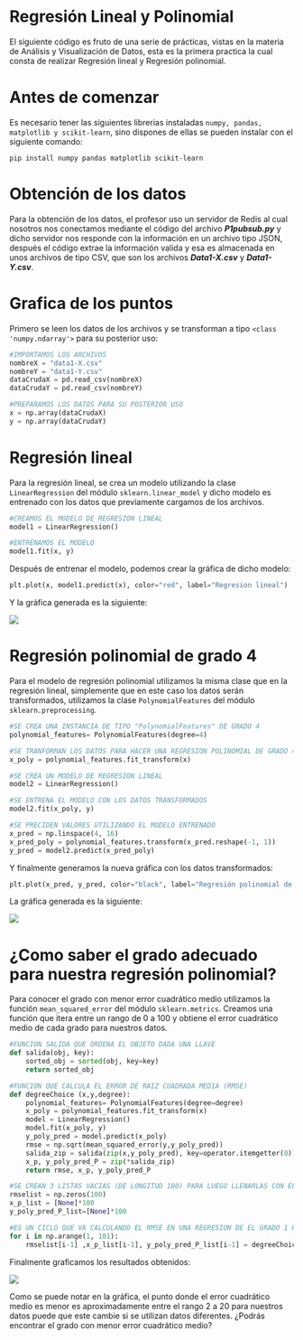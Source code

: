 # Regresión Lineal y Polinomial 

El siguiente código es fruto de una serie de prácticas, vistas en la materia de Análisis y Visualización de Datos, esta es la primera practica la cual consta de realizar Regresión lineal y Regresión polinomial.


# Antes de comenzar  

Es necesario tener las siguientes librerias instaladas `numpy, pandas, matplotlib y scikit-learn`, sino dispones de ellas se pueden instalar con el siguiente comando:

```
pip install numpy pandas matplotlib scikit-learn 
```


# Obtención de los datos 

Para la obtención de los datos, el profesor uso un servidor de Redis al cual nosotros nos conectamos mediante el código del archivo ***P1pubsub.py*** y dicho servidor nos responde con la información en un archivo tipo JSON, después el código extrae la información valida y esa es almacenada en unos archivos de tipo CSV, que son los archivos ***Data1-X.csv*** y ***Data1-Y.csv***.


# Grafica de los puntos 

Primero se leen los datos de los archivos y se transforman a tipo `<class 'numpy.ndarray'>` para su posterior uso:
```python
#IMPORTAMOS LOS ARCHIVOS 
nombreX = "data1-X.csv" 
nombreY = "data1-Y.csv" 
dataCrudaX = pd.read_csv(nombreX) 
dataCrudaY = pd.read_csv(nombreY) 

#PREPARAMOS LOS DATOS PARA SU POSTERIOR USO 
x = np.array(dataCrudaX) 
y = np.array(dataCrudaY) 
``` 


# Regresión lineal

Para la regresión lineal, se crea un modelo utilizando la clase `LinearRegression` del módulo `sklearn.linear_model` y dicho modelo es entrenado con los datos que previamente cargamos de los archivos.
```python
#CREAMOS EL MODELO DE REGRESION LINEAL
model1 = LinearRegression()

#ENTRENAMOS EL MODELO
model1.fit(x, y)
```

Después de entrenar el modelo, podemos crear la gráfica de dicho modelo:
```python
plt.plot(x, model1.predict(x), color="red", label="Regresion lineal")
```

Y la gráfica generada es la siguiente: 

![](https://i.imgur.com/tfk6ZBg.png)


# Regresión polinomial de grado 4

Para el modelo de regresión polinomial utilizamos la misma clase que en la regresión lineal, simplemente que en este caso los datos serán transformados, utilizamos la clase `PolynomialFeatures` del módulo `sklearn.preprocessing`. 
```python
#SE CREA UNA INSTANCIA DE TIPO "PolynomialFeatures" DE GRADO 4
polynomial_features= PolynomialFeatures(degree=4)

#SE TRANFORMAN LOS DATOS PARA HACER UNA REGRESION POLINOMIAL DE GRADO 4
x_poly = polynomial_features.fit_transform(x)

#SE CREA UN MODELO DE REGRESION LINEAL
model2 = LinearRegression()

#SE ENTRENA EL MODELO CON LOS DATOS TRANSFORMADOS
model2.fit(x_poly, y)

#SE PRECIDEN VALORES UTILIZANDO EL MODELO ENTRENADO
x_pred = np.linspace(4, 16)
x_pred_poly = polynomial_features.transform(x_pred.reshape(-1, 1))
y_pred = model2.predict(x_pred_poly)
```

Y finalmente generamos la nueva gráfica con los datos transformados: 
```python
plt.plot(x_pred, y_pred, color="black", label="Regresión polinomial de grado 4")
```

La gráfica generada es la siguiente:

![](https://i.imgur.com/E2ChXHV.png)


# ¿Como saber el grado adecuado para nuestra regresión polinomial? 

Para conocer el grado con menor error cuadrático medio utilizamos la función `mean_squared_error` del módulo `sklearn.metrics`.
Creamos una función que itera entre un rango de 0 a 100 y obtiene el error cuadrático medio de cada grado para nuestros datos.
```python
#FUNCION SALIDA QUE ORDENA EL OBJETO DADA UNA LLAVE
def salida(obj, key):
    sorted_obj = sorted(obj, key=key)
    return sorted_obj

#FUNCION QUE CALCULA EL ERROR DE RAIZ CUADRADA MEDIA (RMSE)
def degreeChoice (x,y,degree):
    polynomial_features= PolynomialFeatures(degree=degree)
    x_poly = polynomial_features.fit_transform(x)
    model = LinearRegression()
    model.fit(x_poly, y)
    y_poly_pred = model.predict(x_poly)
    rmse = np.sqrt(mean_squared_error(y,y_poly_pred))
    salida_zip = salida(zip(x,y_poly_pred), key=operator.itemgetter(0))
    x_p, y_poly_pred_P = zip(*salida_zip)
    return rmse, x_p, y_poly_pred_P

#SE CREAN 3 LISTAS VACIAS (DE LONGITUD 100) PARA LUEGO LLENARLAS CON EL RMSE
rmselist = np.zeros(100)
x_p_list = [None]*100
y_poly_pred_P_list=[None]*100

#ES UN CICLO QUE VA CALCULANDO EL RMSE EN UNA REGRESION DE EL GRADO 1 HASTA 100
for i in np.arange(1, 101):
    rmselist[i-1] ,x_p_list[i-1], y_poly_pred_P_list[i-1] = degreeChoice(x,y,i)
```

Finalmente graficamos los resultados obtenidos: 

![](https://i.imgur.com/SxyGoz1.png)

Como se puede notar en la gráfica, el punto donde el error cuadrático medio es menor es aproximadamente entre el rango 2 a 20 para nuestros datos puede que este cambie si se utilizan datos diferentes. ¿Podrás encontrar el grado con menor error cuadrático medio? 
